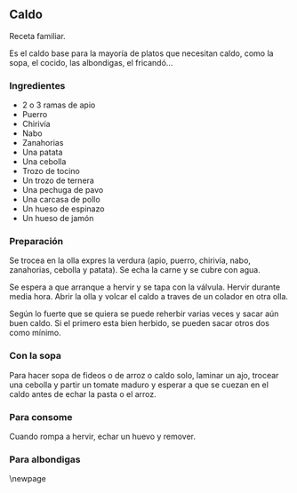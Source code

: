 ## Caldo

Receta familiar.

Es el caldo base para la mayoría de platos que necesitan caldo,
como la sopa, el cocido, las albondigas, el fricandó...

### Ingredientes

- 2 o 3 ramas de apio
- Puerro
- Chirivía
- Nabo
- Zanahorias
- Una patata
- Una cebolla
- Trozo de tocino
- Un trozo de ternera
- Una pechuga de pavo
- Una carcasa de pollo
- Un hueso de espinazo
- Un hueso de jamón

### Preparación

Se trocea en la olla expres la verdura (apio, puerro, chirivía, nabo, zanahorias, cebolla y patata).
Se echa la carne y se cubre con agua.

Se espera a que arranque a hervir y se tapa con la válvula.
Hervir durante media hora.
Abrir la olla y volcar el caldo a traves de un colador en otra olla.

Según lo fuerte que se quiera se puede reherbir varias veces
y sacar aún buen caldo.
Si el primero esta bien herbido, se pueden sacar otros dos como mínimo.

### Con la sopa

Para hacer sopa de fideos o de arroz o caldo solo,
laminar un ajo, trocear una cebolla y partir un tomate maduro
y esperar a que se cuezan en el caldo antes de echar la pasta o el arroz.

### Para consome

Cuando rompa a hervir, echar un huevo y remover.

### Para albondigas




\newpage



